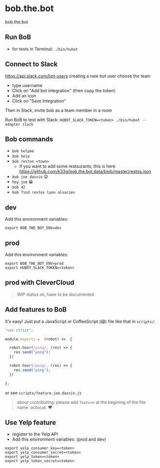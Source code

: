 # bob.the.bot
bob.the.bot

## Run BoB

- for tests in Terminal: `./bin/hubot`


## Connect to Slack

https://api.slack.com/bot-users
creating a new bot user
choose the team
-  type username
- Click on "Add bot integration" (then copy the token)
- Add an icon
- Click on "Save Integration"

Then in Slack, invite bob as a team member in a room

Run BoB to test with Slack: `HUBOT_SLACK_TOKEN=<token> ./bin/hubot --adapter slack
`
## Bob commands

- `bob helpme`
- `bob help`
- `bob restos <town>`
  - if you want to add some restaurants, this is here https://github.com/k33g/bob.the.bot.data/blob/master/restos.json
- `bob joe dassin` :stuck_out_tongue_winking_eye:
- `hey joe` :grinning:
- `bob 42`
- `bob find restos lyon alsacien`

## dev

Add this environment variables:

```
export BOB_THE_BOT_ENV=dev
```

## prod

Add this environment variables:

```
export BOB_THE_BOT_ENV=prod
export HUBOT_SLACK_TOKEN=<token>
```

## prod with CleverCloud

> WIP status ok, have to be documented

## Add features to BoB

It's easy! Just put a JavaScript or CoffeeScript (:scream:) file like that in `scripts/`:

```javascript
"use strict";

module.exports =  (robot) =>  {

  robot.hear(/ping/, (res) => {
    res.send("pong");
  })

  robot.hear(/pong/, (res) => {
    res.send("ping");
  })

};
```

or see `scripts/feature.joe.dassin.js`

> about contributing: please add `feature` at the begining of the file name :octocat: :heart:

## Use Yelp feature

- register to the Yelp API
- Add this environment variables: (prod and dev)


```
export yelp_consumer_key=<token>
export yelp_consumer_secret=<token>  
export yelp_token=<token>  
export yelp_token_secret=<token>
```
